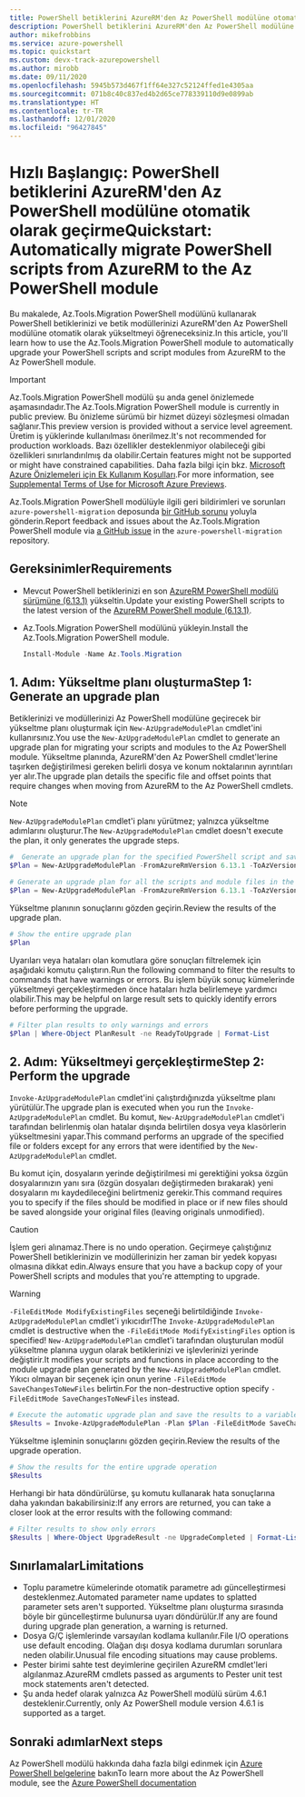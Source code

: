 ```yaml
---
title: PowerShell betiklerini AzureRM'den Az PowerShell modülüne otomatik olarak geçirme
description: PowerShell betiklerini AzureRM'den Az PowerShell modülüne otomatik olarak geçirmeyi öğrenin.
author: mikefrobbins
ms.service: azure-powershell
ms.topic: quickstart
ms.custom: devx-track-azurepowershell
ms.author: mirobb
ms.date: 09/11/2020
ms.openlocfilehash: 5945b573d467f1ff64e327c52124ffed1e4305aa
ms.sourcegitcommit: 071b8c40c837ed4b2d65ce778339110d9e0899ab
ms.translationtype: HT
ms.contentlocale: tr-TR
ms.lasthandoff: 12/01/2020
ms.locfileid: "96427845"
---
```

# <a name="quickstart-automatically-migrate-powershell-scripts-from-azurerm-to-the-az-powershell-module"></a><span data-ttu-id="2d895-103">Hızlı Başlangıç: PowerShell betiklerini AzureRM'den Az PowerShell modülüne otomatik olarak geçirme</span><span class="sxs-lookup"><span data-stu-id="2d895-103">Quickstart: Automatically migrate PowerShell scripts from AzureRM to the Az PowerShell module</span></span>

<span data-ttu-id="2d895-104">Bu makalede, Az.Tools.Migration PowerShell modülünü kullanarak PowerShell betiklerinizi ve betik modüllerinizi AzureRM'den Az PowerShell modülüne otomatik olarak yükseltmeyi öğreneceksiniz.</span><span class="sxs-lookup"><span data-stu-id="2d895-104">In this article, you'll learn how to use the Az.Tools.Migration PowerShell module to automatically upgrade your PowerShell scripts and script modules from AzureRM to the Az PowerShell module.</span></span>

> [!IMPORTANT]
> <span data-ttu-id="2d895-105">Az.Tools.Migration PowerShell modülü şu anda genel önizlemede aşamasındadır.</span><span class="sxs-lookup"><span data-stu-id="2d895-105">The Az.Tools.Migration PowerShell module is currently in public preview.</span></span> <span data-ttu-id="2d895-106">Bu önizleme sürümü bir hizmet düzeyi sözleşmesi olmadan sağlanır.</span><span class="sxs-lookup"><span data-stu-id="2d895-106">This preview version is provided without a service level agreement.</span></span> <span data-ttu-id="2d895-107">Üretim iş yüklerinde kullanılması önerilmez.</span><span class="sxs-lookup"><span data-stu-id="2d895-107">It's not recommended for production workloads.</span></span> <span data-ttu-id="2d895-108">Bazı özellikler desteklenmiyor olabileceği gibi özellikleri sınırlandırılmış da olabilir.</span><span class="sxs-lookup"><span data-stu-id="2d895-108">Certain features might not be supported or might have constrained capabilities.</span></span> <span data-ttu-id="2d895-109">Daha fazla bilgi için bkz. [Microsoft Azure Önizlemeleri için Ek Kullanım Koşulları](https://azure.microsoft.com/support/legal/preview-supplemental-terms/).</span><span class="sxs-lookup"><span data-stu-id="2d895-109">For more information, see [Supplemental Terms of Use for Microsoft Azure Previews](https://azure.microsoft.com/support/legal/preview-supplemental-terms/).</span></span>

<span data-ttu-id="2d895-110">Az.Tools.Migration PowerShell modülüyle ilgili geri bildirimleri ve sorunları `azure-powershell-migration` deposunda [bir GitHub sorunu](https://github.com/Azure/azure-powershell-migration/issues) yoluyla gönderin.</span><span class="sxs-lookup"><span data-stu-id="2d895-110">Report feedback and issues about the Az.Tools.Migration PowerShell module via [a GitHub issue](https://github.com/Azure/azure-powershell-migration/issues) in the `azure-powershell-migration` repository.</span></span>

## <a name="requirements"></a><span data-ttu-id="2d895-111">Gereksinimler</span><span class="sxs-lookup"><span data-stu-id="2d895-111">Requirements</span></span>

* <span data-ttu-id="2d895-112">Mevcut PowerShell betiklerinizi en son [AzureRM PowerShell modülü sürümüne (6.13.1)](https://github.com/Azure/azure-powershell/releases/tag/v6.13.1-November2018) yükseltin.</span><span class="sxs-lookup"><span data-stu-id="2d895-112">Update your existing PowerShell scripts to the latest version of the [AzureRM PowerShell module (6.13.1)](https://github.com/Azure/azure-powershell/releases/tag/v6.13.1-November2018).</span></span>
* <span data-ttu-id="2d895-113">Az.Tools.Migration PowerShell modülünü yükleyin.</span><span class="sxs-lookup"><span data-stu-id="2d895-113">Install the Az.Tools.Migration PowerShell module.</span></span>

  ```powershell
  Install-Module -Name Az.Tools.Migration
  ```

## <a name="step-1-generate-an-upgrade-plan"></a><span data-ttu-id="2d895-114">1\. Adım: Yükseltme planı oluşturma</span><span class="sxs-lookup"><span data-stu-id="2d895-114">Step 1: Generate an upgrade plan</span></span>

<span data-ttu-id="2d895-115">Betiklerinizi ve modüllerinizi Az PowerShell modülüne geçirecek bir yükseltme planı oluşturmak için `New-AzUpgradeModulePlan` cmdlet'ini kullanırsınız.</span><span class="sxs-lookup"><span data-stu-id="2d895-115">You use the `New-AzUpgradeModulePlan` cmdlet to generate an upgrade plan for migrating your scripts and modules to the Az PowerShell module.</span></span> <span data-ttu-id="2d895-116">Yükseltme planında, AzureRM'den Az PowerShell cmdlet'lerine taşırken değiştirilmesi gereken belirli dosya ve konum noktalarının ayrıntıları yer alır.</span><span class="sxs-lookup"><span data-stu-id="2d895-116">The upgrade plan details the specific file and offset points that require changes when moving from AzureRM to the Az PowerShell cmdlets.</span></span>

> [!NOTE]
> <span data-ttu-id="2d895-117">`New-AzUpgradeModulePlan` cmdlet'i planı yürütmez; yalnızca yükseltme adımlarını oluşturur.</span><span class="sxs-lookup"><span data-stu-id="2d895-117">The `New-AzUpgradeModulePlan` cmdlet doesn't execute the plan, it only generates the upgrade steps.</span></span>

```powershell
#  Generate an upgrade plan for the specified PowerShell script and save it to a variable.
$Plan = New-AzUpgradeModulePlan -FromAzureRmVersion 6.13.1 -ToAzVersion 4.6.1 -FilePath 'C:\Scripts\my-azure-script.ps1'
```

```powershell
# Generate an upgrade plan for all the scripts and module files in the specified folder and save it to a variable.
$Plan = New-AzUpgradeModulePlan -FromAzureRmVersion 6.13.1 -ToAzVersion 4.6.1 -DirectoryPath 'C:\Scripts'
```

<span data-ttu-id="2d895-118">Yükseltme planının sonuçlarını gözden geçirin.</span><span class="sxs-lookup"><span data-stu-id="2d895-118">Review the results of the upgrade plan.</span></span>

```powershell
# Show the entire upgrade plan
$Plan
```

<span data-ttu-id="2d895-119">Uyarıları veya hataları olan komutlara göre sonuçları filtrelemek için aşağıdaki komutu çalıştırın.</span><span class="sxs-lookup"><span data-stu-id="2d895-119">Run the following command to filter the results to commands that have warnings or errors.</span></span> <span data-ttu-id="2d895-120">Bu işlem büyük sonuç kümelerinde yükseltmeyi gerçekleştirmeden önce hataları hızla belirlemeye yardımcı olabilir.</span><span class="sxs-lookup"><span data-stu-id="2d895-120">This may be helpful on large result sets to quickly identify errors before performing the upgrade.</span></span>

```powershell
# Filter plan results to only warnings and errors
$Plan | Where-Object PlanResult -ne ReadyToUpgrade | Format-List
```

## <a name="step-2-perform-the-upgrade"></a><span data-ttu-id="2d895-121">2\. Adım: Yükseltmeyi gerçekleştirme</span><span class="sxs-lookup"><span data-stu-id="2d895-121">Step 2: Perform the upgrade</span></span>

<span data-ttu-id="2d895-122">`Invoke-AzUpgradeModulePlan` cmdlet'ini çalıştırdığınızda yükseltme planı yürütülür.</span><span class="sxs-lookup"><span data-stu-id="2d895-122">The upgrade plan is executed when you run the `Invoke-AzUpgradeModulePlan` cmdlet.</span></span> <span data-ttu-id="2d895-123">Bu komut, `New-AzUpgradeModulePlan` cmdlet'i tarafından belirlenmiş olan hatalar dışında belirtilen dosya veya klasörlerin yükseltmesini yapar.</span><span class="sxs-lookup"><span data-stu-id="2d895-123">This command performs an upgrade of the specified file or folders except for any errors that were identified by the `New-AzUpgradeModulePlan` cmdlet.</span></span>

<span data-ttu-id="2d895-124">Bu komut için, dosyaların yerinde değiştirilmesi mi gerektiğini yoksa özgün dosyalarınızın yanı sıra (özgün dosyaları değiştirmeden bırakarak) yeni dosyaların mı kaydedileceğini belirtmeniz gerekir.</span><span class="sxs-lookup"><span data-stu-id="2d895-124">This command requires you to specify if the files should be modified in place or if new files should be saved alongside your original files (leaving originals unmodified).</span></span>

> [!CAUTION]
> <span data-ttu-id="2d895-125">İşlem geri alınamaz.</span><span class="sxs-lookup"><span data-stu-id="2d895-125">There is no undo operation.</span></span> <span data-ttu-id="2d895-126">Geçirmeye çalıştığınız PowerShell betiklerinizin ve modüllerinizin her zaman bir yedek kopyası olmasına dikkat edin.</span><span class="sxs-lookup"><span data-stu-id="2d895-126">Always ensure that you have a backup copy of your PowerShell scripts and modules that you're attempting to upgrade.</span></span>

> [!WARNING]
> <span data-ttu-id="2d895-127">`-FileEditMode ModifyExistingFiles` seçeneği belirtildiğinde `Invoke-AzUpgradeModulePlan` cmdlet'i yıkıcıdır!</span><span class="sxs-lookup"><span data-stu-id="2d895-127">The `Invoke-AzUpgradeModulePlan` cmdlet is destructive when the `-FileEditMode ModifyExistingFiles` option is specified!</span></span> <span data-ttu-id="2d895-128">`New-AzUpgradeModulePlan` cmdlet'i tarafından oluşturulan modül yükseltme planına uygun olarak betiklerinizi ve işlevlerinizi yerinde değiştirir.</span><span class="sxs-lookup"><span data-stu-id="2d895-128">It modifies your scripts and functions in place according to the module upgrade plan generated by the `New-AzUpgradeModulePlan` cmdlet.</span></span> <span data-ttu-id="2d895-129">Yıkıcı olmayan bir seçenek için onun yerine `-FileEditMode SaveChangesToNewFiles` belirtin.</span><span class="sxs-lookup"><span data-stu-id="2d895-129">For the non-destructive option specify `-FileEditMode SaveChangesToNewFiles` instead.</span></span>

```powershell
# Execute the automatic upgrade plan and save the results to a variable.
$Results = Invoke-AzUpgradeModulePlan -Plan $Plan -FileEditMode SaveChangesToNewFiles
```

<span data-ttu-id="2d895-130">Yükseltme işleminin sonuçlarını gözden geçirin.</span><span class="sxs-lookup"><span data-stu-id="2d895-130">Review the results of the upgrade operation.</span></span>

```powershell
# Show the results for the entire upgrade operation
$Results
```

<span data-ttu-id="2d895-131">Herhangi bir hata döndürülürse, şu komutu kullanarak hata sonuçlarına daha yakından bakabilirsiniz:</span><span class="sxs-lookup"><span data-stu-id="2d895-131">If any errors are returned, you can take a closer look at the error results with the following command:</span></span>

```powershell
# Filter results to show only errors
$Results | Where-Object UpgradeResult -ne UpgradeCompleted | Format-List
```

## <a name="limitations"></a><span data-ttu-id="2d895-132">Sınırlamalar</span><span class="sxs-lookup"><span data-stu-id="2d895-132">Limitations</span></span>

* <span data-ttu-id="2d895-133">Toplu parametre kümelerinde otomatik parametre adı güncelleştirmesi desteklenmez.</span><span class="sxs-lookup"><span data-stu-id="2d895-133">Automated parameter name updates to splatted parameter sets aren't supported.</span></span> <span data-ttu-id="2d895-134">Yükseltme planı oluşturma sırasında böyle bir güncelleştirme bulunursa uyarı döndürülür.</span><span class="sxs-lookup"><span data-stu-id="2d895-134">If any are found during upgrade plan generation, a warning is returned.</span></span>
* <span data-ttu-id="2d895-135">Dosya G/Ç işlemlerinde varsayılan kodlama kullanılır.</span><span class="sxs-lookup"><span data-stu-id="2d895-135">File I/O operations use default encoding.</span></span> <span data-ttu-id="2d895-136">Olağan dışı dosya kodlama durumları sorunlara neden olabilir.</span><span class="sxs-lookup"><span data-stu-id="2d895-136">Unusual file encoding situations may cause problems.</span></span>
* <span data-ttu-id="2d895-137">Pester birimi sahte test deyimlerine geçirilen AzureRM cmdlet'leri algılanmaz.</span><span class="sxs-lookup"><span data-stu-id="2d895-137">AzureRM cmdlets passed as arguments to Pester unit test mock statements aren't detected.</span></span>
* <span data-ttu-id="2d895-138">Şu anda hedef olarak yalnızca Az PowerShell modülü sürüm 4.6.1 desteklenir.</span><span class="sxs-lookup"><span data-stu-id="2d895-138">Currently, only Az PowerShell module version 4.6.1 is supported as a target.</span></span>

## <a name="next-steps"></a><span data-ttu-id="2d895-139">Sonraki adımlar</span><span class="sxs-lookup"><span data-stu-id="2d895-139">Next steps</span></span>

<span data-ttu-id="2d895-140">Az PowerShell modülü hakkında daha fazla bilgi edinmek için [Azure PowerShell belgelerine](/powershell/azure/) bakın</span><span class="sxs-lookup"><span data-stu-id="2d895-140">To learn more about the Az PowerShell module, see the [Azure PowerShell documentation](/powershell/azure/)</span></span>